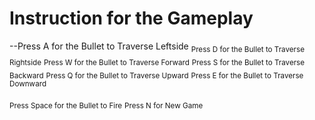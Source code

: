 # Instruction for the Gameplay

--Press A for the Bullet to Traverse Leftside</sub>
<sub>Press D for the Bullet to Traverse Rightside</sub>
<sub>Press W for the Bullet to Traverse Forward</sub>
<sub>Press S for the Bullet to Traverse Backward</sub>
<sub>Press Q for the Bullet to Traverse Upward</sub>
<sub>Press E for the Bullet to Traverse Downward</sub>

<sub>Press Space for the Bullet to Fire</sub>
<sub>Press N for New Game</sub>
